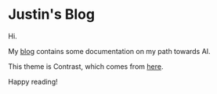 # Justin's Blog

Hi.

My [blog](nguyenjus.github.io/blog) contains some documentation on my path towards AI. 


This theme is Contrast, which comes from [here](https://github.com/niklasbuschmann/contrast).


Happy reading!
